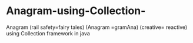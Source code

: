 # Anagram-using-Collection-

Anagram (rail safety=fairy tales)
(Anagram =gramAna)
(creative= reactive)
using Collection framework in java
